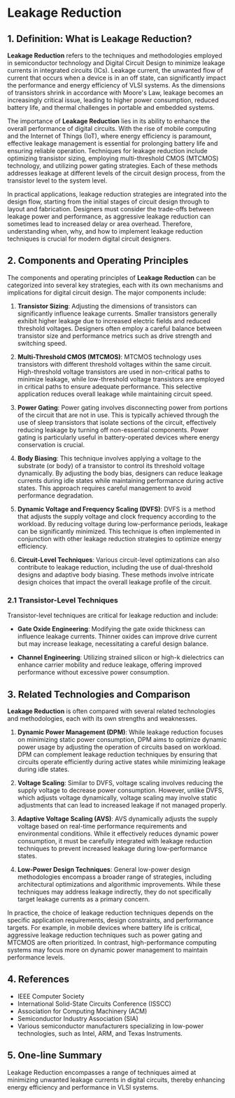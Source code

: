 # Leakage Reduction

## 1. Definition: What is **Leakage Reduction**?
**Leakage Reduction** refers to the techniques and methodologies employed in semiconductor technology and Digital Circuit Design to minimize leakage currents in integrated circuits (ICs). Leakage current, the unwanted flow of current that occurs when a device is in an off state, can significantly impact the performance and energy efficiency of VLSI systems. As the dimensions of transistors shrink in accordance with Moore's Law, leakage becomes an increasingly critical issue, leading to higher power consumption, reduced battery life, and thermal challenges in portable and embedded systems.

The importance of **Leakage Reduction** lies in its ability to enhance the overall performance of digital circuits. With the rise of mobile computing and the Internet of Things (IoT), where energy efficiency is paramount, effective leakage management is essential for prolonging battery life and ensuring reliable operation. Techniques for leakage reduction include optimizing transistor sizing, employing multi-threshold CMOS (MTCMOS) technology, and utilizing power gating strategies. Each of these methods addresses leakage at different levels of the circuit design process, from the transistor level to the system level.

In practical applications, leakage reduction strategies are integrated into the design flow, starting from the initial stages of circuit design through to layout and fabrication. Designers must consider the trade-offs between leakage power and performance, as aggressive leakage reduction can sometimes lead to increased delay or area overhead. Therefore, understanding when, why, and how to implement leakage reduction techniques is crucial for modern digital circuit designers.

## 2. Components and Operating Principles
The components and operating principles of **Leakage Reduction** can be categorized into several key strategies, each with its own mechanisms and implications for digital circuit design. The major components include:

1. **Transistor Sizing**: Adjusting the dimensions of transistors can significantly influence leakage currents. Smaller transistors generally exhibit higher leakage due to increased electric fields and reduced threshold voltages. Designers often employ a careful balance between transistor size and performance metrics such as drive strength and switching speed.

2. **Multi-Threshold CMOS (MTCMOS)**: MTCMOS technology uses transistors with different threshold voltages within the same circuit. High-threshold voltage transistors are used in non-critical paths to minimize leakage, while low-threshold voltage transistors are employed in critical paths to ensure adequate performance. This selective application reduces overall leakage while maintaining circuit speed.

3. **Power Gating**: Power gating involves disconnecting power from portions of the circuit that are not in use. This is typically achieved through the use of sleep transistors that isolate sections of the circuit, effectively reducing leakage by turning off non-essential components. Power gating is particularly useful in battery-operated devices where energy conservation is crucial.

4. **Body Biasing**: This technique involves applying a voltage to the substrate (or body) of a transistor to control its threshold voltage dynamically. By adjusting the body bias, designers can reduce leakage currents during idle states while maintaining performance during active states. This approach requires careful management to avoid performance degradation.

5. **Dynamic Voltage and Frequency Scaling (DVFS)**: DVFS is a method that adjusts the supply voltage and clock frequency according to the workload. By reducing voltage during low-performance periods, leakage can be significantly minimized. This technique is often implemented in conjunction with other leakage reduction strategies to optimize energy efficiency.

6. **Circuit-Level Techniques**: Various circuit-level optimizations can also contribute to leakage reduction, including the use of dual-threshold designs and adaptive body biasing. These methods involve intricate design choices that impact the overall leakage profile of the circuit.

### 2.1 Transistor-Level Techniques
Transistor-level techniques are critical for leakage reduction and include:

- **Gate Oxide Engineering**: Modifying the gate oxide thickness can influence leakage currents. Thinner oxides can improve drive current but may increase leakage, necessitating a careful design balance.

- **Channel Engineering**: Utilizing strained silicon or high-k dielectrics can enhance carrier mobility and reduce leakage, offering improved performance without excessive power consumption.

## 3. Related Technologies and Comparison
**Leakage Reduction** is often compared with several related technologies and methodologies, each with its own strengths and weaknesses. 

1. **Dynamic Power Management (DPM)**: While leakage reduction focuses on minimizing static power consumption, DPM aims to optimize dynamic power usage by adjusting the operation of circuits based on workload. DPM can complement leakage reduction techniques by ensuring that circuits operate efficiently during active states while minimizing leakage during idle states.

2. **Voltage Scaling**: Similar to DVFS, voltage scaling involves reducing the supply voltage to decrease power consumption. However, unlike DVFS, which adjusts voltage dynamically, voltage scaling may involve static adjustments that can lead to increased leakage if not managed properly. 

3. **Adaptive Voltage Scaling (AVS)**: AVS dynamically adjusts the supply voltage based on real-time performance requirements and environmental conditions. While it effectively reduces dynamic power consumption, it must be carefully integrated with leakage reduction techniques to prevent increased leakage during low-performance states.

4. **Low-Power Design Techniques**: General low-power design methodologies encompass a broader range of strategies, including architectural optimizations and algorithmic improvements. While these techniques may address leakage indirectly, they do not specifically target leakage currents as a primary concern.

In practice, the choice of leakage reduction techniques depends on the specific application requirements, design constraints, and performance targets. For example, in mobile devices where battery life is critical, aggressive leakage reduction techniques such as power gating and MTCMOS are often prioritized. In contrast, high-performance computing systems may focus more on dynamic power management to maintain performance levels.

## 4. References
- IEEE Computer Society
- International Solid-State Circuits Conference (ISSCC)
- Association for Computing Machinery (ACM)
- Semiconductor Industry Association (SIA)
- Various semiconductor manufacturers specializing in low-power technologies, such as Intel, ARM, and Texas Instruments.

## 5. One-line Summary
Leakage Reduction encompasses a range of techniques aimed at minimizing unwanted leakage currents in digital circuits, thereby enhancing energy efficiency and performance in VLSI systems.